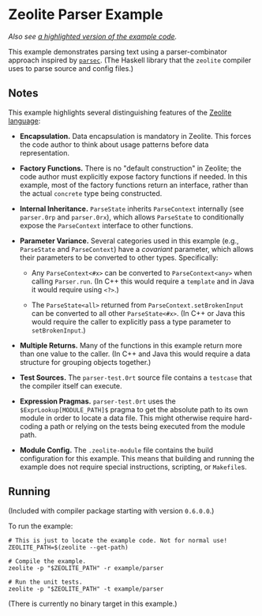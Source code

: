 # Zeolite Parser Example

*Also see
[a highlighted version of the example code](https://ta0kira.github.io/zeolite/example/parser).*

This example demonstrates parsing text using a parser-combinator approach
inspired by [`parsec`][parsec]. (The Haskell library that the `zeolite` compiler
uses to parse source and config files.)

## Notes

This example highlights several distinguishing features of the
[Zeolite language][zeolite]:

- **Encapsulation.** Data encapsulation is mandatory in Zeolite. This forces the
  code author to think about usage patterns before data representation.

- **Factory Functions.** There is no "default construction" in Zeolite; the code
  author must explicitly expose factory functions if needed. In this example,
  most of the factory functions return an interface, rather than the actual
  `concrete` type being constructed.

- **Internal Inheritance.** `ParseState` inherits `ParseContext` internally
  (see `parser.0rp` and `parser.0rx`), which allows `ParseState` to
  conditionally expose the `ParseContext` interface to other functions.

- **Parameter Variance.** Several categories used in this example (e.g.,
  `ParseState` and `ParseContext`) have a *covariant* parameter, which allows
  their parameters to be converted to other types. Specifically:

  - Any `ParseContext<#x>` can be converted to `ParseContext<any>` when calling
    `Parser.run`. (In C++ this would require a `template` and in Java it would
    require using `<?>`.)

  - The `ParseState<all>` returned from `ParseContext.setBrokenInput` can be
    converted to all other `ParseState<#x>`. (In C++ or Java this would require
    the caller to explicitly pass a type parameter to `setBrokenInput`.)

- **Multiple Returns.** Many of the functions in this example return more than
  one value to the caller. (In C++ and Java this would require a data structure
  for grouping objects together.)

- **Test Sources.** The `parser-test.0rt` source file contains a `testcase` that
  the compiler itself can execute.

- **Expression Pragmas.** `parser-test.0rt` uses the `$ExprLookup[MODULE_PATH]$`
  pragma to get the absolute path to its own module in order to locate a data
  file. This might otherwise require hard-coding a path or relying on the tests
  being executed from the module path.

- **Module Config.** The `.zeolite-module` file contains the build configuration
  for this example. This means that building and running the example does not
  require special instructions, scripting, or `Makefile`s.

## Running

(Included with compiler package starting with version `0.6.0.0`.)

To run the example:

```shell
# This is just to locate the example code. Not for normal use!
ZEOLITE_PATH=$(zeolite --get-path)

# Compile the example.
zeolite -p "$ZEOLITE_PATH" -r example/parser

# Run the unit tests.
zeolite -p "$ZEOLITE_PATH" -t example/parser
```

(There is currently no binary target in this example.)

[parsec]: https://hackage.haskell.org/package/parsec
[zeolite]: https://github.com/ta0kira/zeolite
